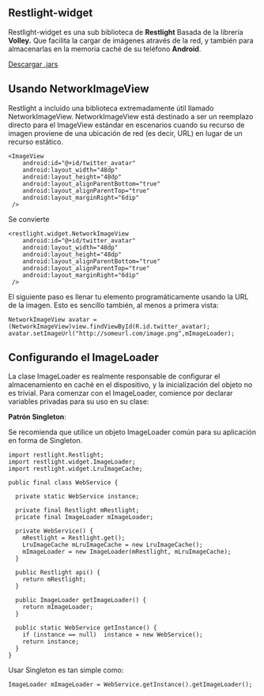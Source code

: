 <h2>
  Restlight-widget
</h2>

<p>
  Restlight-widget es una sub biblioteca de <b>Restlight</b> Basada de la librería <b>Volley.</b> Que facilita la cargar de imágenes através de la red, y también para almacenarlas en la memoria caché de su teléfono <b>Android</b>.  
</p>
<p>
  <a href="https://github.com/JesusBetaX/Restlight/raw/master/dist">Descargar .jars</a>
</p>

## Usando NetworkImageView

Restlight a incluido una biblioteca extremadamente útil llamado NetworkImageView. NetworkImageView está destinado a ser un reemplazo directo para el ImageView estándar en escenarios cuando su recurso de imagen proviene de una ubicación de red (es decir, URL) en lugar de un recurso estático.

```
<ImageView
    android:id="@+id/twitter_avatar"
    android:layout_width="48dp"
    android:layout_height="48dp"
    android:layout_alignParentBottom="true"
    android:layout_alignParentTop="true"
    android:layout_marginRight="6dip"
 />
```
Se convierte
```
<restlight.widget.NetworkImageView
    android:id="@+id/twitter_avatar"
    android:layout_width="48dp"
    android:layout_height="48dp"
    android:layout_alignParentBottom="true"
    android:layout_alignParentTop="true"
    android:layout_marginRight="6dip"
 />
```

El siguiente paso es llenar tu elemento programáticamente usando la URL de la imagen. Esto es sencillo también, al menos a primera vista:
```
NetworkImageView avatar = (NetworkImageView)view.findViewById(R.id.twitter_avatar);
avatar.setImageUrl("http://someurl.com/image.png",mImageLoader);
```

## Configurando el ImageLoader

La clase ImageLoader es realmente responsable de configurar el almacenamiento en caché en el dispositivo, y la inicialización del objeto no es trivial. Para comenzar con el ImageLoader, comience por declarar variables privadas para su uso en su clase:

**Patrón Singleton**:

Se recomienda que utilice un objeto ImageLoader común para su aplicación en forma de Singleton.

```
import restlight.Restlight;
import restlight.widget.ImageLoader;
import restlight.widget.LruImageCache;

public final class WebService {

  private static WebService instance;
  
  private final Restlight mRestlight;
  pricate final ImageLoader mImageLoader; 
  
  private WebService() {  
    mRestlight = Restlight.get();
    LruImageCache mLruImageCache = new LruImageCache();
    mImageLoader = new ImageLoader(mRestlight, mLruImageCache); 
  }
  
  public Restlight api() {
    return mRestlight;
  }

  public ImageLoader getImageLoader() {
    return mImageLoader;
  }
  
  public static WebService getInstance() {
    if (instance == null)  instance = new WebService();
    return instance;
  }
}
```
Usar Singleton es tan simple como:

```
ImageLoader mImageLoader = WebService.getInstance().getImageLoader();
```
